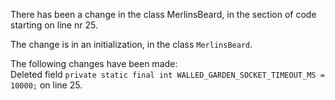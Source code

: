 There has been a change in the class MerlinsBeard, in the section of code starting on line nr 25.
  
The change is in an initialization, in the class ```MerlinsBeard```.
  
The following changes have been made:  
Deleted field ```private static final int WALLED_GARDEN_SOCKET_TIMEOUT_MS = 10000;``` on line 25.  
